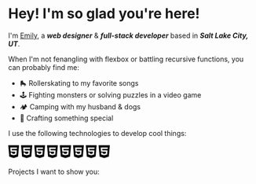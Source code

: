 # Hey! I'm so glad you're here!

I'm [Emily](https://emily-rivera.tech/), a ***web designer*** & ***full-stack developer*** based in ***Salt Lake City, UT***.

<!-- [<img align="left" alt="Emily Rivera | LinkedIn" width="22px" src="https://cdn.jsdelivr.net/npm/simple-icons@v3/icons/linkedin.svg" />][linkedin] -->

When I'm not fenangling with flexbox or battling recursive functions, you can probably find me:

- 🛼 Rollerskating to my favorite songs
- 🕹️ Fighting monsters or solving puzzles in a video game
- 🏕️ Camping with my husband & dogs
- 🎨 Crafting something special

I use the following technologies to develop cool things:

<span><img height="30" src="./assets/images/html5-brands.svg"></span>
<span><img height="30" src="./assets/images/html5-brands.svg"></span>
<span><img height="30" src="./assets/images/html5-brands.svg"></span>
<span><img height="30" src="./assets/images/html5-brands.svg"></span>
<span><img height="30" src="./assets/images/html5-brands.svg"></span>
<span><img height="30" src="./assets/images/html5-brands.svg"></span>
<span><img height="30" src="./assets/images/html5-brands.svg"></span>
<span><img height="30" src="./assets/images/html5-brands.svg"></span>


<p> Projects I want to show you: </p>

<!-- - 🔭 I’m currently working on 50/50 Database Site
- 🌱 I’m currently learning AWS
- 💬 Ask me about web design + development!
- 📫 How to reach me: emily-rivera.tech
- 😄 Pronouns: She/Her
- ⚡ Fun fact: I love to rollerskate! 🛼 -->

[website]: https://emily-rivera.tech/
[linkedin]: https://www.linkedin.com/in/emily-rivera-75ba6a232/
[dribbble]: https://dribbble.com/emily-rivera
[github]: https://github.com/emily-rivera
